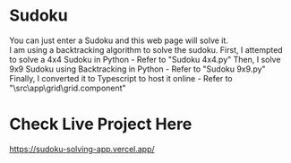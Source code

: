# Sudoku
You can just enter a Sudoku and this web page will solve it.    
I am using a backtracking algorithm to solve the sudoku. 
First, I attempted to solve a 4x4 Sudoku in Python - Refer to "Sudoku 4x4.py" 
Then,  I solve 9x9 Sudoku using Backtracking in Python - Refer to "Sudoku 9x9.py"
Finally, I converted it to Typescript to host it online - Refer to "\src\app\grid\grid.component"

# Check Live Project Here
https://sudoku-solving-app.vercel.app/ 


